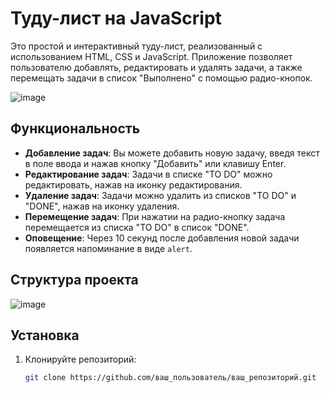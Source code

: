# Туду-лист на JavaScript

Это простой и интерактивный туду-лист, реализованный с использованием HTML, CSS и JavaScript. Приложение позволяет пользователю добавлять, редактировать и удалять задачи, а также перемещать задачи в список "Выполнено" с помощью радио-кнопок.

![image](https://github.com/user-attachments/assets/bc7e0fab-0d61-4394-96a4-f6813575896b)

## Функциональность

- **Добавление задач**: Вы можете добавить новую задачу, введя текст в поле ввода и нажав кнопку "Добавить" или клавишу Enter.
- **Редактирование задач**: Задачи в списке "TO DO" можно редактировать, нажав на иконку редактирования.
- **Удаление задач**: Задачи можно удалить из списков "TO DO" и "DONE", нажав на иконку удаления.
- **Перемещение задач**: При нажатии на радио-кнопку задача перемещается из списка "TO DO" в список "DONE".
- **Оповещение**: Через 10 секунд после добавления новой задачи появляется напоминание в виде `alert`.

## Структура проекта

![image](https://github.com/user-attachments/assets/0c36c743-5be8-4285-a9fe-8f75d7ee58ef)
## Установка

1. Клонируйте репозиторий:

    ```bash
    git clone https://github.com/ваш_пользователь/ваш_репозиторий.git
    ```
